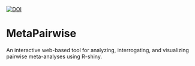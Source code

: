[![DOI](https://zenodo.org/badge/709706684.svg)](https://zenodo.org/doi/10.5281/zenodo.10805081)

# MetaPairwise
An interactive web-based tool for analyzing, interrogating, and visualizing pairwise meta-analyses using R-shiny.
